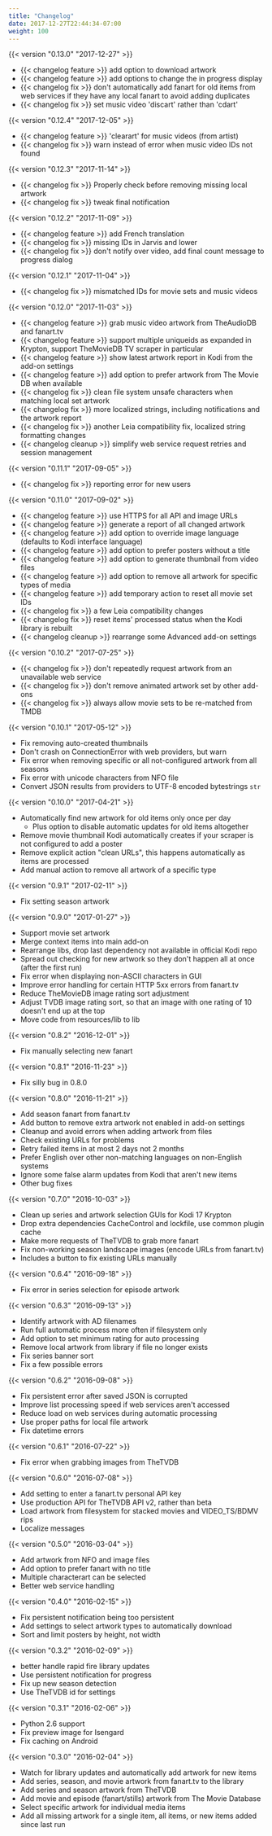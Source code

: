 ```yaml
---
title: "Changelog"
date: 2017-12-27T22:44:34-07:00
weight: 100
---
```


{{< version "0.13.0" "2017-12-27" >}}

- {{< changelog feature >}} add option to download artwork
- {{< changelog feature >}} add options to change the in progress display
- {{< changelog fix >}} don't automatically add fanart for old items from web services if they have
  any local fanart to avoid adding duplicates
- {{< changelog fix >}} set music video 'discart' rather than 'cdart'

{{< version "0.12.4" "2017-12-05" >}}

- {{< changelog feature >}} 'clearart' for music videos (from artist)
- {{< changelog fix >}} warn instead of error when music video IDs not found

{{< version "0.12.3" "2017-11-14" >}}

- {{< changelog fix >}} Properly check before removing missing local artwork
- {{< changelog fix >}} tweak final notification

{{< version "0.12.2" "2017-11-09" >}}

- {{< changelog feature >}} add French translation
- {{< changelog fix >}} missing IDs in Jarvis and lower
- {{< changelog fix >}} don't notify over video, add final count message to progress dialog

{{< version "0.12.1" "2017-11-04" >}}

- {{< changelog fix >}} mismatched IDs for movie sets and music videos

{{< version "0.12.0" "2017-11-03" >}}

- {{< changelog feature >}} grab music video artwork from TheAudioDB and fanart.tv
- {{< changelog feature >}} support multiple uniqueids as expanded in Krypton, support TheMovieDB TV scraper in particular
- {{< changelog feature >}} show latest artwork report in Kodi from the add-on settings
- {{< changelog feature >}} add option to prefer artwork from The Movie DB when available
- {{< changelog fix >}} clean file system unsafe characters when matching local set artwork
- {{< changelog fix >}} more localized strings, including notifications and the artwork report
- {{< changelog fix >}} another Leia compatibility fix, localized string formatting changes
- {{< changelog cleanup >}} simplify web service request retries and session management

{{< version "0.11.1" "2017-09-05" >}}

- {{< changelog fix >}} reporting error for new users

{{< version "0.11.0" "2017-09-02" >}}

- {{< changelog feature >}} use HTTPS for all API and image URLs
- {{< changelog feature >}} generate a report of all changed artwork
- {{< changelog feature >}} add option to override image language (defaults to Kodi interface language)
- {{< changelog feature >}} add option to prefer posters without a title
- {{< changelog feature >}} add option to generate thumbnail from video files
- {{< changelog feature >}} add option to remove all artwork for specific types of media
- {{< changelog feature >}} add temporary action to reset all movie set IDs
- {{< changelog fix >}} a few Leia compatibility changes
- {{< changelog fix >}} reset items' processed status when the Kodi library is rebuilt
- {{< changelog cleanup >}} rearrange some Advanced add-on settings

{{< version "0.10.2" "2017-07-25" >}}

- {{< changelog fix >}} don't repeatedly request artwork from an unavailable web service
- {{< changelog fix >}} don't remove animated artwork set by other add-ons
- {{< changelog fix >}} always allow movie sets to be re-matched from TMDB

{{< version "0.10.1" "2017-05-12" >}}

- Fix removing auto-created thumbnails
- Don't crash on ConnectionError with web providers, but warn
- Fix error when removing specific or all not-configured artwork from all seasons
- Fix error with unicode characters from NFO file
- Convert JSON results from providers to UTF-8 encoded bytestrings `str`

{{< version "0.10.0" "2017-04-21" >}}

- Automatically find new artwork for old items only once per day
  - Plus option to disable automatic updates for old items altogether
- Remove movie thumbnail Kodi automatically creates if your scraper is not configured to add a poster
- Remove explicit action "clean URLs", this happens automatically as items are processed
- Add manual action to remove all artwork of a specific type

{{< version "0.9.1" "2017-02-11" >}}

- Fix setting season artwork

{{< version "0.9.0" "2017-01-27" >}}

- Support movie set artwork
- Merge context items into main add-on
- Rearrange libs, drop last dependency not available in official Kodi repo
- Spread out checking for new artwork so they don't happen all at once (after the first run)
- Fix error when displaying non-ASCII characters in GUI
- Improve error handling for certain HTTP 5xx errors from fanart.tv
- Reduce TheMovieDB image rating sort adjustment
- Adjust TVDB image rating sort, so that an image with one rating of 10 doesn't end up at the top
- Move code from resources/lib to lib

{{< version "0.8.2" "2016-12-01" >}}

- Fix manually selecting new fanart

{{< version "0.8.1" "2016-11-23" >}}

- Fix silly bug in 0.8.0

{{< version "0.8.0" "2016-11-21" >}}

- Add season fanart from fanart.tv
- Add button to remove extra artwork not enabled in add-on settings
- Cleanup and avoid errors when adding artwork from files
- Check existing URLs for problems
- Retry failed items in at most 2 days not 2 months
- Prefer English over other non-matching languages on non-English systems
- Ignore some false alarm updates from Kodi that aren't new items
- Other bug fixes

{{< version "0.7.0" "2016-10-03" >}}

- Clean up series and artwork selection GUIs for Kodi 17 Krypton
- Drop extra dependencies CacheControl and lockfile, use common plugin cache
- Make more requests of TheTVDB to grab more fanart
- Fix non-working season landscape images (encode URLs from fanart.tv)
 - Includes a button to fix existing URLs manually

 {{< version "0.6.4" "2016-09-18" >}}

- Fix error in series selection for episode artwork

{{< version "0.6.3" "2016-09-13" >}}

- Identify artwork with AD filenames
- Run full automatic process more often if filesystem only
- Add option to set minimum rating for auto processing
- Remove local artwork from library if file no longer exists
- Fix series banner sort
- Fix a few possible errors

{{< version "0.6.2" "2016-09-08" >}}

- Fix persistent error after saved JSON is corrupted
- Improve list processing speed if web services aren't accessed
- Reduce load on web services during automatic processing
- Use proper paths for local file artwork
- Fix datetime errors

{{< version "0.6.1" "2016-07-22" >}}

- Fix error when grabbing images from TheTVDB

{{< version "0.6.0" "2016-07-08" >}}

- Add setting to enter a fanart.tv personal API key
- Use production API for TheTVDB API v2, rather than beta
- Load artwork from filesystem for stacked movies and VIDEO_TS/BDMV rips
- Localize messages

{{< version "0.5.0" "2016-03-04" >}}

- Add artwork from NFO and image files
- Add option to prefer fanart with no title
- Multiple characterart can be selected
- Better web service handling

{{< version "0.4.0" "2016-02-15" >}}

- Fix persistent notification being too persistent
- Add settings to select artwork types to automatically download
- Sort and limit posters by height, not width

{{< version "0.3.2" "2016-02-09" >}}

- better handle rapid fire library updates
- Use persistent notification for progress
- Fix up new season detection
- Use TheTVDB id for settings

{{< version "0.3.1" "2016-02-06" >}}

- Python 2.6 support
- Fix preview image for Isengard
- Fix caching on Android

{{< version "0.3.0" "2016-02-04" >}}

- Watch for library updates and automatically add artwork for new items
- Add series, season, and movie artwork from fanart.tv to the library
- Add series and season artwork from TheTVDB
- Add movie and episode (fanart/stills) artwork from The Movie Database
- Select specific artwork for individual media items
- Add all missing artwork for a single item, all items, or new items added since last run

